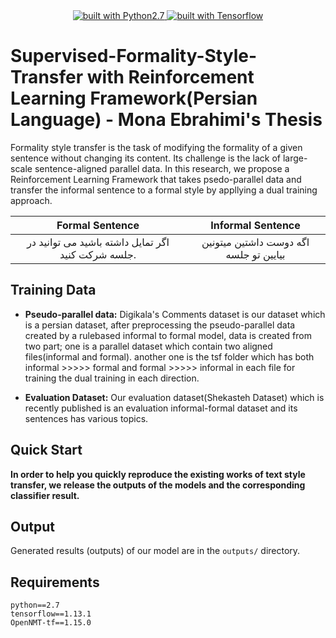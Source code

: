 
 

<div align="center">
<a href="https://www.python.org/">
    <img src="https://img.shields.io/badge/built%20with-Python2.7-blue.svg" alt="built with Python2.7"/>
</a>
<a href="https://www.tensorflow.org/">
    <img src="https://img.shields.io/badge/TensorFlow-FF6F00?style=for-the-badge&logo=tensorflow&logoColor=white" alt="built with Tensorflow"/>
  </a>
</div>


# Supervised-Formality-Style-Transfer with Reinforcement Learning Framework(Persian Language) - Mona Ebrahimi's Thesis
Formality style transfer is the task of modifying the formality of a given sentence without changing its content. Its challenge is the lack of large-scale sentence-aligned parallel data. In this research, we propose a Reinforcement Learning Framework that takes psedo-parallel data and transfer the informal sentence to a formal style by appllying a dual training approach.

<div align="center">
 
| Formal Sentence |  Informal Sentence |
|:---:|:---:|
| اگر تمایل داشته باشید می توانید در جلسه شرکت کنید.  | اگه دوست داشتین میتونین بیایین تو جلسه |

</div>

## Training Data

- **Pseudo-parallel data:**
Digikala's Comments dataset is our dataset which is a persian dataset, after preprocessing the pseudo-parallel data created by a rulebased informal to formal model, data is created from two part; one is a parallel dataset which contain two aligned files(informal and formal). another one is the tsf folder which has both informal >>>>> formal and formal >>>>> informal in each file for training the dual training in each direction.

- **Evaluation Dataset:**
Our evaluation dataset(Shekasteh Dataset) which is recently published is an evaluation informal-formal dataset and its sentences has various topics.

## Quick Start

**In order to help you quickly reproduce the existing works of text style transfer, we release the outputs of the models and the corresponding classifier result.**

## Output

Generated results (outputs) of our model are in the `outputs/` directory.


## Requirements
```
python==2.7
tensorflow==1.13.1
OpenNMT-tf==1.15.0 
```

